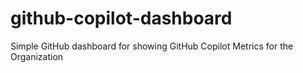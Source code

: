 # github-copilot-dashboard
Simple GitHub dashboard for showing GitHub Copilot Metrics for the Organization
